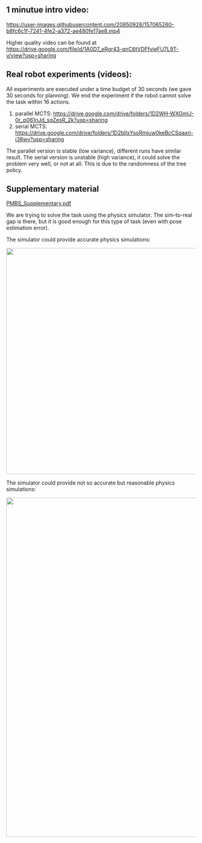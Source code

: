 ## 1 minutue intro video:

https://user-images.githubusercontent.com/20850928/157065260-b8fc6c1f-7241-4fe2-a372-ae480fe17ae8.mp4

Higher quality video can be found at https://drive.google.com/file/d/1A0D7_eRgr43-qnC6tVDFfvjeFU7L9T-v/view?usp=sharing

## Real robot experiments (videos):
All experiments are executed under a time budget of 30 seconds (we gave 30 seconds for planning). We end the experiment if the robot cannot solve the task within 16 actions.
1. parallel MCTS: https://drive.google.com/drive/folders/1D2WH-WXGmlJ-0r_p061nJd_sqZesR_2k?usp=sharing
2. serial MCTS: https://drive.google.com/drive/folders/1D2blIxYsoRmiuw0keBcCSqaxri-i38wv?usp=sharing

The parallel version is stable (low variance), different runs have similar result. 
The serial version is unstable (high variance), it could solve the problem very well, or not at all. This is due to the randomness of the tree policy.

## Supplementary material
<!-- [PMBS_Supplementary.pdf](https://github.com/arc-l/pmbs/files/8199209/PMBS_Supplementary.pdf) -->
[PMBS_Supplementary.pdf](PMBS_Supplementary.pdf)

We are trying to solve the task using the physics simulator. The sim-to-real gap is there, but it is good enough for this type of task (even with pose estimation error).

The simulator could provide accurate physics simulations:

<img src="https://user-images.githubusercontent.com/20850928/157085758-4f106057-ecbb-4ae8-a568-c524454343b3.png" width="600">

The simulator could provide not so accurate but reasonable physics simulations:

<img src="https://user-images.githubusercontent.com/20850928/157085771-37fbaeb0-37cc-4b95-8f62-d1dbe69e07bd.png" width="900">
